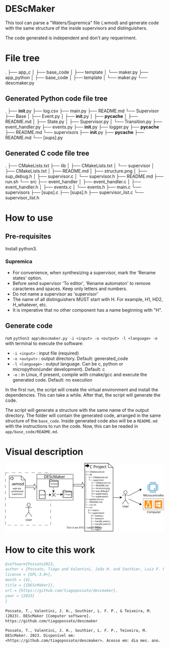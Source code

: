 # DEScMaker

This tool can parse a "Waters/Supremica" file (.wmod) and generate code with the same structure of the inside supervisors and distinguishers.

The code generated is independent and don't any requeriment.

# File tree
.
├── app_c
│   ├── base_code
│   ├── template
│   └── maker.py
├── app_python
│   ├── base_code
│   ├── template
│   └── maker.py
└── descmaker.py

## Generated Python code file tree
.
├── __init__.py
├── log.csv
├── main.py
├── README.md
└── Supervisor
    ├── Base
    │   ├── Event.py
    │   ├── __init__.py
    │   ├── __pycache__
    │   ├── README.md
    │   ├── State.py
    │   ├── Supervisor.py
    │   └── Transition.py
    ├── event_handler.py
    ├── events.py
    ├── __init__.py
    ├── logger.py
    ├── __pycache__
    ├── README.md
    └── supervisors
        ├── __init__.py
        ├── __pycache__
        ├── README.md
        └── [sups].py

## Generated C code file tree
.
├── CMakeLists.txt
├── lib
│   ├── CMakeLists.txt
│   └── supervisor
│       ├── CMakeLists.txt
│       ├── README.md
│       ├── structure.png
│       ├── sup_debug.h
│       ├── supervisor.c
│       └── supervisor.h
├── README.md
├── run.sh
└── src
    ├── event_handler
    │   ├── event_handler.c
    │   ├── event_handler.h
    │   ├── events.c
    │   └── events.h
    ├── main.c
    └── supervisors
        ├── [sups].c
        ├── [sups].h
        ├── supervisor_list.c
        └── supervisor_list.h

# How to use

## Pre-requisites

Install python3.

### Supremica
- For convenience, when synthesizing a supervisor, mark the 'Rename states' option.
- Before send supervisor 'To editor', 'Rename automaton' to remove caracteres and spaces. Keep only letters and numbers.
- Do not name a supervisor as 'supervisor'
- The name of all distinguishers MUST start with H. For example, H1, HD2, H_whatever, etc.
- It is imperative that no other component has a name beginning with "H".

## Generate code

run `python3 app\descmaker.py -i <input> -o <output> -l <language> -e` with terminal to execute the software:
- `-i <input>` : input file (required)
- `-o <output>` : output directory. Default: generated_code
- `-l <language>` : output language. Can be c, python or micropython(under development). Default: c
- `-e` : in Linux, if present, compile with cmake/gcc and execute the generated code. Default: no execution

In the first run, the script will create the virtual environment and install the dependencies. This can take a while. After that, the script will generate the code.

The script will generate a structure with the same name of the output directory. The folder will contain the generated code, arranged in the same structure of the `base_code`. Inside generated code also will be a `README.md` with the instructions to run the code. Now, this can be readed in `app/base_code/README.md`.


# Visual description

![Visual description](https://github.com/tiagopossato/descmaker/blob/main/docs/visual_readme.svg?raw=true)

# How to cite this work

```bibtex
@software{Possato2023,
author = {Possato, Tiago and Valentini, João H. and Southier, Luiz F. P. and Teixeira, Marcelo},
license = {GPL-3.0+},
month = {4},
title = {{DEScMaker}},
url = {https://github.com/tiagopossato/descmaker},
year = {2023}
}

```

```apa
Possato, T., Valentini, J. H., Southier, L. F. P., & Teixeira, M. (2023). DEScMaker [Computer software]. https://github.com/tiagopossato/descmaker
```

```abnt
Possato, T., Valentini, J. H., Southier, L. F. P., Teixeira, M. DEScMaker. 2023. Disponível em: <https://github.com/tiagopossato/descmaker>. Acesso em: dia mes. ano.
```
